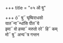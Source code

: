 +++
title = "०५ ओ षु"

+++
õ᳓ षु᳓ घृष्विराधसो  
यात᳓ना᳓न्धांसि पीत᳓ये  
इमा᳓ वो हव्या᳓ मरुतो ररे᳓ हि᳓ कम्  
मो᳓ षु᳓ अन्य᳓त्र गन्तन